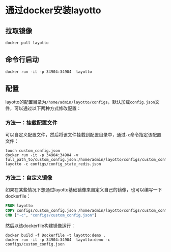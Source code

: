 # 通过docker安装layotto

## 拉取镜像
```shell
docker pull layotto
```

## 命令行启动
```shell
docker run -it -p 34904:34904  layotto
```

## 配置
layotto的配置目录为``/home/admin/layotto/configs``，默认加载``config.json``文件，可以通过以下两种方式修改配置：
### 方法一：挂载配置文件
可以自定义配置文件，然后将该文件挂载到配置目录中，通过``-c``命令指定该配置文件：
```shell
touch custom_config.json
docker run -it -p 34904:34904 -v full_path_to/custom_config.json:/home/admin/layotto/configs/custom_config.json layotto -c configs/config_state_redis.json
```

### 方法二：自定义镜像
如果在某些情况下想通过layotto基础镜像来自定义自己的镜像，也可以编写一下dockerfile：
```dockerfile
FROM layotto
COPY configs/custom_config.json /home/admin/layotto/configs/custom_config.json
CMD ["-c", "configs/custom_config.json"]
```
然后以该dockerfile构建镜像运行：
```shell
docker build -f Dockerfile -t layotto:demo . 
docker run -it -p 34904:34904  layotto:demo -c configs/custom_config.json
```